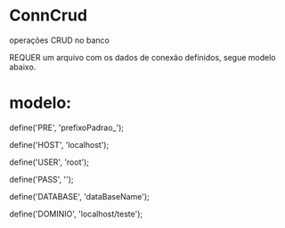 # ConnCrud
operações CRUD no banco

REQUER um arquivo com os dados de conexão definidos, segue modelo abaixo.

# modelo:

define('PRE', 'prefixoPadrao_');

define('HOST', 'localhost');

define('USER', 'root');

define('PASS', '');

define('DATABASE', 'dataBaseName');

define('DOMINIO', 'localhost/teste');